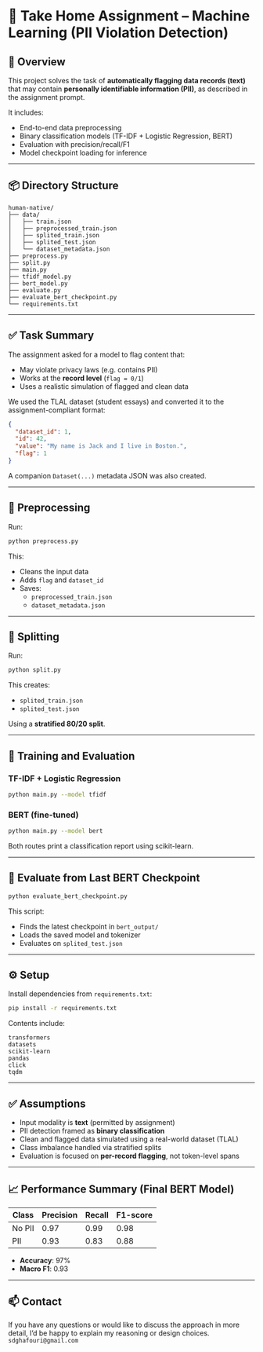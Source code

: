 # 📄 Take Home Assignment – Machine Learning (PII Violation Detection)

## 🚀 Overview

This project solves the task of **automatically flagging data records (text)** that may contain **personally identifiable information (PII)**, as described in the assignment prompt.

It includes:
- End-to-end data preprocessing
- Binary classification models (TF-IDF + Logistic Regression, BERT)
- Evaluation with precision/recall/F1
- Model checkpoint loading for inference

---

## 📦 Directory Structure

```
human-native/
├── data/
│   ├── train.json
│   ├── preprocessed_train.json
│   ├── splited_train.json
│   ├── splited_test.json
│   └── dataset_metadata.json
├── preprocess.py
├── split.py
├── main.py
├── tfidf_model.py
├── bert_model.py
├── evaluate.py
├── evaluate_bert_checkpoint.py
└── requirements.txt
```

---

## ✅ Task Summary

The assignment asked for a model to flag content that:
- May violate privacy laws (e.g. contains PII)
- Works at the **record level** (`flag = 0/1`)
- Uses a realistic simulation of flagged and clean data

We used the TLAL dataset (student essays) and converted it to the assignment-compliant format:
```json
{
  "dataset_id": 1,
  "id": 42,
  "value": "My name is Jack and I live in Boston.",
  "flag": 1
}
```

A companion `Dataset(...)` metadata JSON was also created.

---

## 🧹 Preprocessing

Run:

```bash
python preprocess.py
```

This:
- Cleans the input data
- Adds `flag` and `dataset_id`
- Saves:
  - `preprocessed_train.json`
  - `dataset_metadata.json`

---

## 🔀 Splitting

Run:

```bash
python split.py
```

This creates:
- `splited_train.json`
- `splited_test.json`

Using a **stratified 80/20 split**.

---

## 🧠 Training and Evaluation

### TF-IDF + Logistic Regression

```bash
python main.py --model tfidf
```

### BERT (fine-tuned)

```bash
python main.py --model bert
```

Both routes print a classification report using scikit-learn.

---

## 🧪 Evaluate from Last BERT Checkpoint

```bash
python evaluate_bert_checkpoint.py
```

This script:
- Finds the latest checkpoint in `bert_output/`
- Loads the saved model and tokenizer
- Evaluates on `splited_test.json`

---

## ⚙️ Setup

Install dependencies from `requirements.txt`:

```bash
pip install -r requirements.txt
```

Contents include:
```
transformers
datasets
scikit-learn
pandas
click
tqdm
```

---

## ✅ Assumptions

- Input modality is **text** (permitted by assignment)
- PII detection framed as **binary classification**
- Clean and flagged data simulated using a real-world dataset (TLAL)
- Class imbalance handled via stratified splits
- Evaluation is focused on **per-record flagging**, not token-level spans

---

## 📈 Performance Summary (Final BERT Model)

| Class    | Precision | Recall | F1-score |
|----------|-----------|--------|----------|
| No PII   | 0.97      | 0.99   | 0.98     |
| PII      | 0.93      | 0.83   | 0.88     |

- **Accuracy**: 97%
- **Macro F1**: 0.93

---

## 📫 Contact

If you have any questions or would like to discuss the approach in more detail, I’d be happy to explain my reasoning or design choices.
`sdghafouri@gmail.com`
